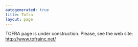 ```yaml
---
autogenerated: true
title: Tofra
layout: page
---
```


TOFRA page is under construction. Please, see the web site:
<http://www.tofrainc.net/>
